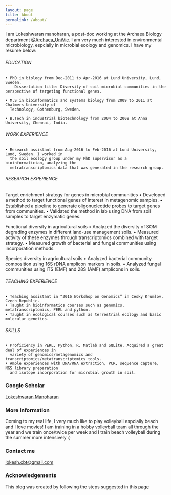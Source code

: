 ```yaml
---
layout: page
title: About
permalink: /about/
---
```


I am Lokeshwaran manoharan, a post-doc working at the Archaea Biology department [@Archaea_UniVie](https://twitter.com/Archaea_Vienna). I am very much interested in environmental microbiology, espcially in microbial ecology and genomics. I have my resume below:

###### EDUCATION
    • PhD in biology from Dec-2011 to Apr-2016 at Lund University, Lund, Sweden.
        Dissertation title: Diversity of soil microbial communities in the perspective of targeting functional genes.
      
    • M.S in bioinformatics and systems biology from 2009 to 2011 at Chalmers University of
      Technology, Gothenburg, Sweden.
    
    • B.Tech in industrial biotechnology from 2004 to 2008 at Anna University, Chennai, India.

###### WORK EXPERIENCE
    • Research assistant from Aug-2016 to Feb-2016 at Lund University, Lund, Sweden. I worked in
      the soil ecology group under my PhD supervisor as a bioinformatician, analyzing the
      metratranscriptomics data that was generated in the research group.

###### RESEARCH EXPERIENCE
  Target enrichment strategy for genes in microbial communities
    • Developed a method to target functional genes of interest in metagenomic samples. 
    • Established a pipeline to generate oligonucleotide probes to target genes from communities.
    • Validated the method in lab using DNA from soil samples to target enzymatic genes.
    
  Functional diversity in agricultural soils
    • Analyzed the diversity of SOM degrading enzymes in different land-use management soils.
    • Measured activity of these enzymes through transcriptomics combined with target strategy.
    • Measured growth of bacterial and fungal communities using incorporation methods.
  
  Species diversity in agricultural soils
    • Analyzed bacterial community composition using 16S rDNA amplicon markers in soils.
    • Analyzed fungal communities using ITS (EMF) and 28S (AMF) amplicons in soils.

###### TEACHING EXPERIENCE
    • Teaching assistant in “2016 Workshop on Genomics” in Cesky Krumlov, Czech Republic.
    • Taught in bioinformatics courses such as genomics, metatranscriptomics, PERL and python.
    • Taught in ecological courses such as terrestrial ecology and basic molecular genetics.

###### SKILLS
    • Proficiency in PERL, Python, R, Matlab and SQLite. Acquired a great deal of experiences in
      variety of genomics/metagenomics and transcriptomics/metatranscriptomics tools.
    • Ample experiences with DNA/RNA extraction, PCR, sequence capture, NGS library preparation
      and isotope incorporation for microbial growth in soil.

### Google Scholar
[Lokeshwaran Manoharan](https://scholar.google.se/citations?user=1-A8bf8AAAAJ&hl=en)

### More Information

Coming to my real life, I very much like to play volleyball espcially beach and I love movies! I am training in a hobby volleyball team all through the year and we train once/twice per week and I train beach volleyball during the summer more intensively :) 

### Contact me

[lokesh.cbt@gmail.com](mailto:lokesh.cbt@gmail.com)

### Acknowledgements

This blog was created by following the steps suggested in this [page](https://www.smashingmagazine.com/2014/08/build-blog-jekyll-github-pages/)
